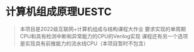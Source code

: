 # 计算机组成原理UESTC
> 本项目是2022级互联网+计算机组成与结构课程大作业
> 要求实现的单周期CPU和具有检测中断和异常能力的CPU的Verilog实现
> 课程还有另一个选项是实现具有前推能力的流水线CPU（本项目暂时不包含）


